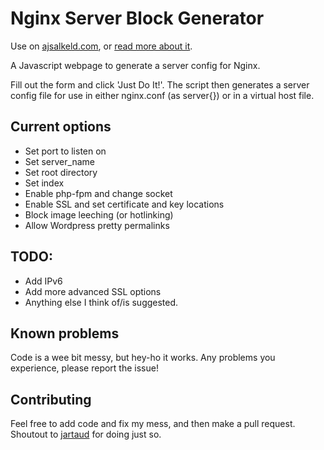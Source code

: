 Nginx Server Block Generator
=============================

Use on [ajsalkeld.com](https://www.ajsalkeld.com/tools/nginx-server-block-generator/ "Use the Nginx Server Block Generator"), or [read more about it](https://www.ajsalkeld.com/blog/project/2016/07/05/nginx-server-block-generator/ "Read about Nginx Server Block Generator").

A Javascript webpage to generate a server config for Nginx.

Fill out the form and click 'Just Do It!'. The script then generates a server config file for use in either nginx.conf (as server{}) or in a virtual host file.

Current options
---------------

* Set port to listen on
* Set server_name
* Set root directory
* Set index
* Enable php-fpm and change socket
* Enable SSL and set certificate and key locations
* Block image leeching (or hotlinking)
* Allow Wordpress pretty permalinks

TODO:
-----

* Add IPv6
* Add more advanced SSL options
* Anything else I think of/is suggested.

Known problems
--------------

Code is a wee bit messy, but hey-ho it works. Any problems you experience, please report the issue!

Contributing
-------------

Feel free to add code and fix my mess, and then make a pull request. Shoutout to [jartaud](https://github.com/jartaud) for doing just so.

